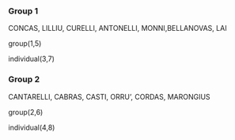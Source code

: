 ### Group 1

CONCAS, LILLIU, CURELLI, ANTONELLI, MONNI,BELLANOVAS, LAI 

group(1,5) 

individual(3,7) 

### Group 2 

CANTARELLI, CABRAS, CASTI, ORRU’, CORDAS, MARONGIUS

group(2,6)

individual(4,8)
